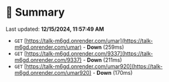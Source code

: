 # 📖 Summary
Last updated: **12/15/2024, 11:57:49 AM**

- `GET` [https://talk-m6gd.onrender.com/umar](https://talk-m6gd.onrender.com/umar) - **Down** (259ms)
- `GET` [https://talk-m6gd.onrender.com/9337](https://talk-m6gd.onrender.com/9337) - **Down** (211ms)
- `GET` [https://talk-m6gd.onrender.com/umar920](https://talk-m6gd.onrender.com/umar920) - **Down** (170ms)
